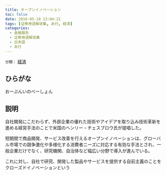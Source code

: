 ```yaml
---
title: オープンイノベーション
toc: false
date: 2018-05-18 13:04:21
tags: [证券用语解说集, あ行, 経済]
categories:
  - 金融服务
  - 证券用语解说集
  - 日本語
  - あ行
---
```


`分類：` [経済](/tags/経済/)

## ひらがな

おーぷんいのべーしょん

## 説明

自社開発にこだわらず、外部企業の優れた技術やアイデアを取り込み技術革新を進める経営手法のことで米国のヘンリー・チェスブロウ氏が提唱した。

短期間で商品開発、サービス改善を行えるオープンイノベーションは、グローバル市場での競争激化や多様化する消費者ニーズに対応する有効な手法とされ、一般企業だけでなく、研究機関、自治体など幅広い分野で導入が進んでいる。

これに対し、自社で研究、開発した製品やサービスを提供する自前主義のことをクローズドイノベーションという
